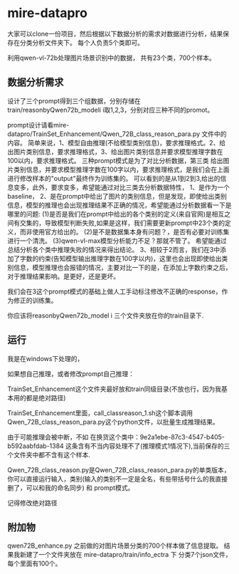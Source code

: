 # mire-datapro

大家可以clone一份项目，然后根据以下数据分析的需求对数据进行分析，结果保存在分类分析文件夹下。
每个人负责5个类即可。



利用qwen-vl-72b处理图片场景识别中的数据，
共有23个类，700个样本。

## 数据分析需求

设计了三个prompt得到三个组数据，分别存储在 train/reasonbyQwen72b_modeli  i取1,2,3，分别对应三种不同的promot。

prompt设计请看mire-datapro/TrainSet_Enhancement/Qwen_72B_class_reason_para.py 文件中的内容。
简单来说，1、模型自由推理(不给模型类别信息)，要求推理格式。2、给出图片类别信息，要求推理格式，3、给出图片类别信息并要求模型推理字数在100以内，要求推理格式。
三种prompt模式是为了对比分析数据，第三类 给出图片类别信息，并要求模型推理字数在100字以内，要求推理格式，是我们会在上面进行修改样本的"output"最终作为训练集的。
可以看到的是从1到2到3,给出的信息变多，此外，要求变多，希望能通过对比三类去分析数据特性，
1、是作为一个baseline，
2、是在prompt中给出了图片的类别信息，但是发现，即使给出类别信息，模型的推理也会出现推理结果不正确的情况，希望能通过分析数据看一下是哪里的问题:
  (1)是否是我们在prompt中给出的各个类别的定义(来自官网)是相互之间有交集的，导致模型判断失败,如果是这样，我们需要更新prompt中23个类的定义，而非使用官方给出的。
  (2)是不是数据集本身有问题？，是否有必要对训练集进行一个清洗。
  (3)qwen-vl-max模型分析能力不足？那就不管了。
希望能通过总结分析各个类中推理失败的情况来得出结论。
3、相较于2而言，我们在3中添加了字数的约束(告知模型输出推理字数在100字以内)，这里也会出现即使给出类别信息，模型推理也会报错的情况，主要对比一下的是，在添加上字数约束之后，
  对于推理结果影响。是更好，还是更坏。

我们会在3这个prompt模式的基础上做人工手动标注修改不正确的response，作为修正的训练集。

你应该将reasonbyQwen72b_model i 三个文件夹放在你的train目录下.

## 运行
我是在windows下处理的，

如果想自己推理，或者修改prompt自己推理：

TrainSet_Enhancement这个文件夹最好放和train同级目录(不放也行，因为我基本用的都是绝对路径)

TrainSet_Enhancement里面，call_classreason_1.sh这个脚本调用Qwen_72B_class_reason_para.py这个python文件，以批量生成推理结果。

由于可能推理会被中断，不如
在换货这个类中：9e2a1ebe-87c3-4547-b405-b592aabfdab-1384 这条含有不当内容处理不了(推理模式1情况下),当前保存的三个文件夹中都不含有这个样本.

Qwen_72B_class_reason.py是Qwen_72B_class_reason_para.py的单类版本，你可以直接运行输入，类别(输入的类别不一定是全名，有些带括号什么的我直接删了，可以和我的命名同步)   和 prompt模式。

记得修改绝对路径


## 附加物
qwen72B_enhance.py 之前做的对图片场景分类的700个样本做了信息提取。
结果我新建了一个文件夹放在 mire-datapro/train/info_ectra 下
分类7个json文件，每个里面有100个。

